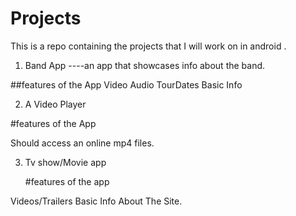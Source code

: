 # Projects
This is a repo containing the projects that I will work on in android .

1. Band App ----an app that showcases info about the band.
 
##features of the App
Video 
Audio
TourDates
Basic Info



2. A Video Player


#features of the App

Should access an online mp4 files.


3. Tv show/Movie app
   
   #features of the app

 Videos/Trailers
 Basic Info About The Site.

